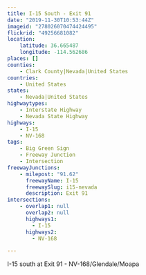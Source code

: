 ```yaml
---
title: I-15 South - Exit 91
date: "2019-11-30T10:53:44Z"
imageid: "278026070474424495"
flickrid: "49256681082"
location:
    latitude: 36.665487
    longitude: -114.562686
places: []
counties:
    - Clark County|Nevada|United States
countries:
    - United States
states:
    - Nevada|United States
highwaytypes:
    - Interstate Highway
    - Nevada State Highway
highways:
    - I-15
    - NV-168
tags:
    - Big Green Sign
    - Freeway Junction
    - Intersection
freewayJunctions:
    - milepost: "91.62"
      freewayName: I-15
      freewaySlug: i15-nevada
      description: Exit 91
intersections:
    - overlap1: null
      overlap2: null
      highways1:
        - I-15
      highways2:
        - NV-168

---
```

I-15 south at Exit 91 - NV-168/Glendale/Moapa